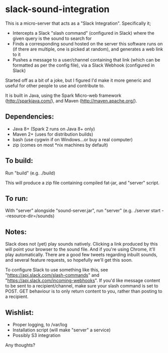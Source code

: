 # slack-sound-integration

This is a micro-server that acts as a "Slack Integration".
Specifically it;
- Intercepts a Slack "slash command" (configured in Slack) where the given query is the sound to search for
- Finds a corresponding sound hosted on the server this software runs on (if there are multiple, one is picked at random), and generates a web link to it
- Pushes a message to a user/channel containing that link (which can be formatted as per the config file), via a Slack Webhook (configured in Slack)

Started off as a bit of a joke, but I figured I'd make it more generic and useful for other people to use and contribute to.

It is built in Java, using the Spark Micro-web framework (http://sparkjava.com/), and Maven (http://maven.apache.org/).

## Dependencies:
- Java 8+ (Spark 2 runs on Java 8+ only)
- Maven 2+ (uses for distribution builds)
- bash (use cygwin if on Windows...or buy a real computer)
- zip (comes on most *nix machines by default)

## To build:
Run "build" (e.g. ./build)

This will produce a zip file containing compiled fat-jar, and "server" script.

## To run:
With "server" alongside "sound-server.jar", run "server" (e.g. ./server start --resource-dir=/sounds)

## Notes:
Slack does not (yet) play sounds natively. Clicking a link produced by this will point your browser to the sound file.
And if you're using Chrome, it'll play automatically.
There are a good few tweets regarding inbuilt sounds, and several feature requests, so hopefully we'll get this soon.

To configure Slack to use something like this, see "https://api.slack.com/slash-commands" and "https://api.slack.com/incoming-webhooks".
If you'd like message content to be sent to a recipient/channel, make sure your slash command is set to POST. GET behaviour is to only return content to you, rather than posting to a recipient.


## Wishlist:
- Proper logging, to /var/log
- Installation script (will make "server" a service)
- Possibly S3 integration

Any thoughts?
